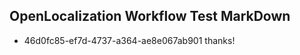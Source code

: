 ## OpenLocalization Workflow Test MarkDown
* 46d0fc85-ef7d-4737-a364-ae8e067ab901 thanks!

<!--HONumber=Jul16_HO3-->


